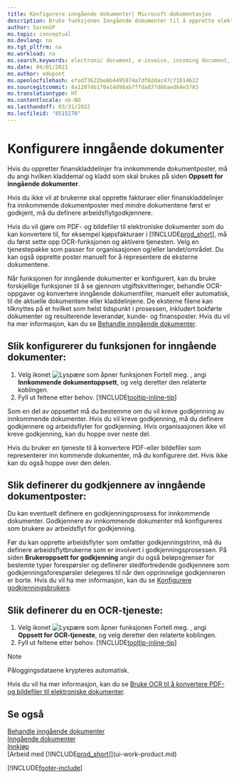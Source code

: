 ```yaml
---
title: Konfigurere inngående dokumenter| Microsoft-dokumentasjon
description: Bruke funksjonen Inngående dokumenter til å opprette elektroniske dokumenter, behandle OCR-oppgaver, importere fakturaer og konvertere bildefiler.
author: SorenGP
ms.topic: conceptual
ms.devlang: na
ms.tgt_pltfrm: na
ms.workload: na
ms.search.keywords: electronic document, e-invoice, incoming document, OCR, ecommerce, document exchange, import invoice
ms.date: 04/01/2021
ms.author: edupont
ms.openlocfilehash: efad73622be6b4495974a7df02dac47c71814622
ms.sourcegitcommit: 8a12074b170a14d98ab7ffdad77d66aed64e5783
ms.translationtype: HT
ms.contentlocale: nb-NO
ms.lasthandoff: 03/31/2022
ms.locfileid: "8515170"
---
```

# <a name="set-up-incoming-documents"></a>Konfigurere inngående dokumenter

Hvis du oppretter finanskladdelinjer fra innkommende dokumentposter, må du angi hvilken kladdemal og kladd som skal brukes på siden **Oppsett for inngående dokumenter**.

Hvis du ikke vil at brukerne skal opprette fakturaer eller finanskladdelinjer fra innkommende dokumentposter med mindre dokumentene først er godkjent, må du definere arbeidsflytgodkjennere.

Hvis du vil gjøre om PDF- og bildefiler til elektroniske dokumenter som du kan konvertere til, for eksempel kjøpsfakturaer i [!INCLUDE[prod_short](includes/prod_short.md)], må du først sette opp OCR-funksjonen og aktivere tjenesten. Velg en tjenestepakke som passer for organisasjonen og/eller landet/området. Du kan også opprette poster manuelt for å representere de eksterne dokumentene.  

Når funksjonen for inngående dokumenter er konfigurert, kan du bruke forskjellige funksjoner til å se gjennom utgiftskvitteringer, behandle OCR-oppgaver og konvertere inngående dokumentfiler, manuelt eller automatisk, til de aktuelle dokumentene eller kladdelinjene. De eksterne filene kan tilknyttes på et hvilket som helst tidspunkt i prosessen, inkludert bokførte dokumenter og resulterende leverandør, kunde- og finansposter. Hvis du vil ha mer informasjon, kan du se [Behandle inngående dokumenter](across-process-income-documents.md).

## <a name="to-set-up-the-incoming-documents-feature"></a>Slik konfigurerer du funksjonen for inngående dokumenter:

1. Velg ikonet ![Lyspære som åpner funksjonen Fortell meg.](media/ui-search/search_small.png "Fortell hva du vil gjøre") , angi **Innkommende dokumentoppsett**, og velg deretter den relaterte koblingen.
2. Fyll ut feltene etter behov. [!INCLUDE[tooltip-inline-tip](includes/tooltip-inline-tip_md.md)]

Som en del av oppsettet må du bestemme om du vil kreve godkjenning av innkommende dokumenter. Hvis du vil kreve godkjenning, må du definere godkjennere og arbeidsflyter for godkjenning. Hvis organisasjonen ikke vil kreve godkjenning, kan du hoppe over neste del.  

Hvis du bruker en tjeneste til å konvertere PDF-eller bildefiler som representerer inn kommende dokumenter, må du konfigurere det. Hvis ikke kan du også hoppe over den delen.  

## <a name="to-set-up-approvers-of-incoming-document-records"></a>Slik definerer du godkjennere av inngående dokumentposter:

Du kan eventuelt definere en godkjenningsprosess for innkommende dokumenter. Godkjennere av innkommende dokumenter må konfigureres som brukere av arbeidsflyt for godkjenning.

Før du kan opprette arbeidsflyter som omfatter godkjenningstrinn, må du definere arbeidsflytbrukerne som er involvert i godkjenningsprosessen. På siden **Brukeroppsett for godkjenning** angir du også beløpsgrenser for bestemte typer forespørsler og definerer stedfortredende godkjennere som godkjenningsforespørsler delegeres til når den opprinnelige godkjenneren er borte. Hvis du vil ha mer informasjon, kan du se [Konfigurere godkjenningsbrukere](across-how-to-set-up-approval-users.md).

## <a name="to-set-up-an-ocr-service"></a>Slik definerer du en OCR-tjeneste:

1. Velg ikonet ![Lyspære som åpner funksjonen Fortell meg.](media/ui-search/search_small.png "Fortell hva du vil gjøre") , angi **Oppsett for OCR-tjeneste**, og velg deretter den relaterte koblingen.
2. Fyll ut feltene etter behov. [!INCLUDE[tooltip-inline-tip](includes/tooltip-inline-tip_md.md)]

> [!NOTE]  
> Påloggingsdataene krypteres automatisk.

Hvis du vil ha mer informasjon, kan du se [Bruke OCR til å konvertere PDF- og bildefiler til elektroniske dokumenter](across-how-use-ocr-pdf-images-files.md).  

## <a name="see-also"></a>Se også

[Behandle inngående dokumenter](across-process-income-documents.md)  
[Inngående dokumenter](across-income-documents.md)  
[Innkjøp](purchasing-manage-purchasing.md)  
[Arbeid med [!INCLUDE[prod_short](includes/prod_short.md)]](ui-work-product.md)


[!INCLUDE[footer-include](includes/footer-banner.md)]